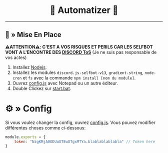<h1 align="center">
  📨 Automatizer 📨
</h1>

---



## <a id="setup"></a> 📁 » Mise En Place


⚠️**ATTENTION⚠️: C'EST A VOS RISQUES ET PERILS CAR LES SELFBOT VONT A L'ENCONTRE DES [DISCORD ToS](https://discord.com/terms)** (Je ne suis pas responsable de vos actes)


1. Installez [Nodejs](https://nodejs.org/).
2. Installez les modules `discord.js-selfbot-v13`, `gradient-string`, `node-cron` et `fs` avec la commande `npm install [nom du module]`.
3. Ouvrez [config.js](https://github.com/ShadowMikado/Discord-Automatizer-JS/blob/main/config.js) avec Notepad ou un autre éditeur.
4. Double Clickez sur [start.bat](https://github.com/ShadowMikado/Discord-Automatizer-JS/blob/main/start.bat).

# <a id="config"></a>⚙ » Config

Si vous voulez changer la config, ouvrez [config.js](https://github.com/ShadowMikado/Discord-Automatizer-JS/blob/main/config.js). Vous pouvez modifier différentes choses comme ci-dessous:

```js
module.exports = {
    token: "NzgKMjA0ODUuOTEwOTgxMTYa.blablablablabla" // Token here
}
```

